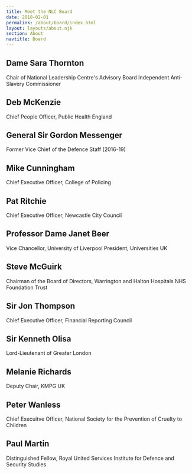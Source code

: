 ```yaml
---
title: Meet the NLC Board
date: 2018-02-01
permalink: /about/board/index.html
layout: layouts/about.njk
section: About
navtitle: Board
---
```


## Dame Sara Thornton
Chair of National Leadership Centre's Advisory Board
Independent Anti-Slavery Commissioner

## Deb McKenzie
Chief People Officer, Public Health England

## General Sir Gordon Messenger
Former Vice Chief of the Defence Staff (2016-19)

## Mike Cunningham
Chief Executive Officer, College of Policing

## Pat Ritchie
Chief Executive Officer, Newcastle City Council

## Professor Dame Janet Beer
Vice Chancellor, University of Liverpool
President, Universities UK

## Steve McGuirk
Chairman of the Board of Directors, Warrington and Halton Hospitals NHS Foundation Trust

## Sir Jon Thompson
Chief Executive Officer, Financial Reporting Council 

## Sir Kenneth Olisa
Lord-Lieutenant of Greater London 

## Melanie Richards
Deputy Chair, KMPG UK

## Peter Wanless
Chief Execuitve Officer, National Society for the Prevention of Cruelty to Children

## Paul Martin
Distinguished Fellow, Royal United Services Institute for Defence and Security Studies 

